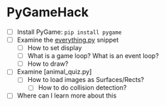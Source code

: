 # PyGameHack

- [ ]  Install PyGame: `pip install pygame`
- [ ]  Examine the [everything.py](http://everything.py) snippet
    - [ ]  How to set display
    - [ ]  What is a game loop? What is an event loop?
    - [ ]  How to draw?
- [ ]  Examine [animal_quiz.py]
    - [ ]  How to load images as Surfaces/Rects?
        - [ ]  How to do collision detection?
- [ ]  Where can I learn more about this
